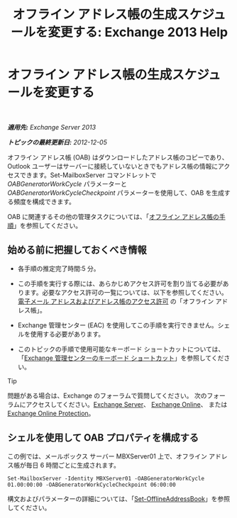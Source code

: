 ﻿---
title: 'オフライン アドレス帳の生成スケジュールを変更する: Exchange 2013 Help'
TOCTitle: オフライン アドレス帳の生成スケジュールを変更する
ms:assetid: d2b4d527-311e-442d-9f1f-54fac8371b80
ms:mtpsurl: https://technet.microsoft.com/ja-jp/library/Bb124719(v=EXCHG.150)
ms:contentKeyID: 49896492
ms.date: 05/23/2018
mtps_version: v=EXCHG.150
f1_keywords:
- Microsoft.Exchange.Management.SnapIn.Esm.OrganizationConfiguration.Mailbox.OfflineAddressBookGeneralPage
ms.translationtype: MT
---

# オフライン アドレス帳の生成スケジュールを変更する

 

_**適用先:** Exchange Server 2013_

_**トピックの最終更新日:** 2012-12-05_

オフライン アドレス帳 (OAB) はダウンロードしたアドレス帳のコピーであり、Outlook ユーザーはサーバーに接続していないときでもアドレス帳の情報にアクセスできます。Set-MailboxServer コマンドレットで *OABGeneratorWorkCycle* パラメーターと *OABGeneratorWorkCycleCheckpoint* パラメーターを使用して、OAB を生成する頻度を構成できます。

OAB に関連するその他の管理タスクについては、「[オフライン アドレス帳の手順](https://docs.microsoft.com/ja-jp/exchange/address-books/offline-address-books/offline-address-book-procedures)」を参照してください。

## 始める前に把握しておくべき情報

  - 各手順の推定完了時間:5 分。

  - この手順を実行する際には、あらかじめアクセス許可を割り当てる必要があります。必要なアクセス許可の一覧については、以下を参照してください。 [電子メール アドレスおよびアドレス帳のアクセス許可](email-address-and-address-book-permissions-exchange-2013-help.md) の「オフライン アドレス帳」。

  - Exchange 管理センター (EAC) を使用してこの手順を実行できません。シェルを使用する必要があります。

  - このトピックの手順で使用可能なキーボード ショートカットについては、「[Exchange 管理センターのキーボード ショートカット](keyboard-shortcuts-in-the-exchange-admin-center-exchange-online-protection-help.md)」を参照してください。


> [!TIP]
> 問題がある場合は、Exchange のフォーラムで質問してください。 次のフォーラムにアクセスしてください。<A href="https://go.microsoft.com/fwlink/p/?linkid=60612">Exchange Server</A>、 <A href="https://go.microsoft.com/fwlink/p/?linkid=267542">Exchange Online</A>、 または <A href="https://go.microsoft.com/fwlink/p/?linkid=285351">Exchange Online Protection</A>。



## シェルを使用して OAB プロパティを構成する

この例では、メールボックス サーバー MBXServer01 上で、オフライン アドレス帳が毎日 6 時間ごとに生成されます。

    Set-MailboxServer -Identity MBXServer01 -OABGeneratorWorkCycle 01.00:00:00 -OABGeneratorWorkCycleCheckpoint 06:00:00 

構文およびパラメーターの詳細については、「[Set-OfflineAddressBook](https://technet.microsoft.com/ja-jp/library/aa996330\(v=exchg.150\))」を参照してください。


